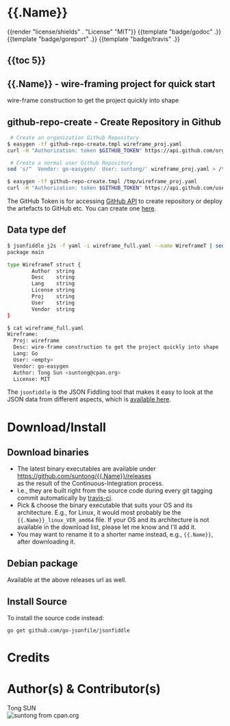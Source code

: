 
# {{.Name}}

{{render "license/shields" . "License" "MIT"}}
{{template "badge/godoc" .}}
{{template "badge/goreport" .}}
{{template "badge/travis" .}}

## {{toc 5}}

## {{.Name}} - wire-framing project for quick start

wire-frame construction to get the project quickly into shape

## github-repo-create - Create Repository in Github

```sh
 # Create an organization Github Repository 
$ easygen -tf github-repo-create.tmpl wireframe_proj.yaml 
curl -H "Authorization: token $GITHUB_TOKEN" https://api.github.com/orgs/repos -d '{"name":"wireframe", "description": "wire-frame construction to get the project quickly into shape", "auto_init": true, "license_template": "mit", "gitignore_template": "Go"}'

 # Create a normal user Github Repository 
sed 's/^  Vendor: go-easygen/  User: suntong/' wireframe_proj.yaml > /tmp/wireframe_proj.yaml

$ easygen -tf github-repo-create.tmpl /tmp/wireframe_proj.yaml 
curl -H "Authorization: token $GITHUB_TOKEN" https://api.github.com/user/repos -d '{"name":"wireframe", "description": "wire-frame construction to get the project quickly into shape", "auto_init": true, "license_template": "mit", "gitignore_template": "Go"}'

```

The GitHub Token is for accessing [GitHub API](https://developer.github.com/v3) to create repository or deploy the artefacts to GitHub etc. You can create one [here](https://github.com/settings/tokens/new).

## Data type def

```sh
$ jsonfiddle j2s -f yaml -i wireframe_full.yaml --name WireframeT | sed '/Wireframe\b/d; s/ `yaml:.*$//' | gofmt | tee WireframeT.go
package main

type WireframeT struct {
        Author  string
        Desc    string
        Lang    string
        License string
        Proj    string
        User    string
        Vendor  string
}

$ cat wireframe_full.yaml
Wireframe:
  Proj: wireframe
  Desc: wire-frame construction to get the project quickly into shape
  Lang: Go
  User: <empty>
  Vendor: go-easygen
  Author: Tong Sun <suntong@cpan.org>
  License: MIT
```

The `jsonfiddle` is the JSON Fiddling tool that makes it easy to look at the JSON data from different aspects, which is [available here](https://github.com/go-jsonfile/jsonfiddle).


# Download/Install

## Download binaries

- The latest binary executables are available under  
https://github.com/suntong/{{.Name}}/releases  
as the result of the Continuous-Integration process.
- I.e., they are built right from the source code during every git tagging commit automatically by [travis-ci](https://travis-ci.org/).
- Pick & choose the binary executable that suits your OS and its architecture. E.g., for Linux, it would most probably be the `{{.Name}}_linux_VER_amd64` file. If your OS and its architecture is not available in the download list, please let me know and I'll add it.
- You may want to rename it to a shorter name instead, e.g., `{{.Name}}`, after downloading it. 


## Debian package

Available at the above releases url as well.

## Install Source

To install the source code instead:

```
go get github.com/go-jsonfile/jsonfiddle
```


# Credits



# Author(s) & Contributor(s)

Tong SUN  
![suntong from cpan.org](https://img.shields.io/badge/suntong-%40cpan.org-lightgrey.svg "suntong from cpan.org")

